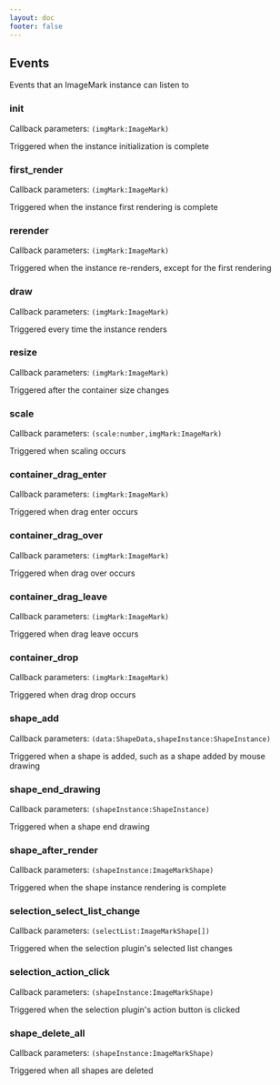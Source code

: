 ```yaml
---
layout: doc
footer: false
---
```


## Events

Events that an ImageMark instance can listen to

### init

Callback parameters: `(imgMark:ImageMark)`

Triggered when the instance initialization is complete

### first_render

Callback parameters: `(imgMark:ImageMark)`

Triggered when the instance first rendering is complete

### rerender

Callback parameters: `(imgMark:ImageMark)`

Triggered when the instance re-renders, except for the first rendering

### draw

Callback parameters: `(imgMark:ImageMark)`

Triggered every time the instance renders

### resize

Callback parameters: `(imgMark:ImageMark)`

Triggered after the container size changes

### scale

Callback parameters: `(scale:number,imgMark:ImageMark)`

Triggered when scaling occurs

### container_drag_enter

Callback parameters: `(imgMark:ImageMark)`

Triggered when drag enter occurs

### container_drag_over

Callback parameters: `(imgMark:ImageMark)`

Triggered when drag over occurs

### container_drag_leave

Callback parameters: `(imgMark:ImageMark)`

Triggered when drag leave occurs

### container_drop

Callback parameters: `(imgMark:ImageMark)`

Triggered when drag drop occurs

### shape_add

Callback parameters: `(data:ShapeData,shapeInstance:ShapeInstance)`

Triggered when a shape is added, such as a shape added by mouse drawing

### shape_end_drawing

Callback parameters: `(shapeInstance:ShapeInstance)`

Triggered when a shape end drawing

### shape_after_render

Callback parameters: `(shapeInstance:ImageMarkShape)`

Triggered when the shape instance rendering is complete

### selection_select_list_change

Callback parameters: `(selectList:ImageMarkShape[])`

Triggered when the selection plugin's selected list changes

### selection_action_click

Callback parameters: `(shapeInstance:ImageMarkShape)`

Triggered when the selection plugin's action button is clicked

### shape_delete_all

Callback parameters: `(shapeInstance:ImageMarkShape)`

Triggered when all shapes are deleted

